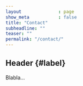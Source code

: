 ```yaml
---
layout              : page
show_meta           : false
title: "Contact"
subheadline: ""
teaser: ""
permalink: "/contact/"
---
```


## Header   {#label}

Blabla...
